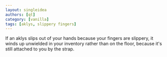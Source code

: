 ```yaml
---
layout: singleidea
authors: [qt]
category: [vanilla]
tags: [aklys, slippery fingers]
---
```

If an aklys slips out of your hands because your fingers are slippery, it winds
up unwielded in your inventory rather than on the floor, because it's still
attached to you by the strap.

